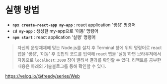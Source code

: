 # 실행 방법
- **`npx create-react-app my-app`** : react application '생성' 명령어
- **`cd my-app`** : 생성한 my-app으로 '이동' 명령어
- **`npm start`** : react application '실행' 명령어

>자신의 운영체제에 맞는 Node.js를 설치 후
Terminal 창에 위의 명령어로 react 앱을 '생성', 
'이동' 후 깃헙의 코드를 입력해 react 앱을 '실행'하면
브라우저에서 자동으로 `localhost:3000` 창이 열려서 결과를 확인할 수 있다.
>리액트를 공부한 내용은 아래의 기술블로그를 통해 확인할 수 있다.
>
https://velog.io/@freedy/series/Web
